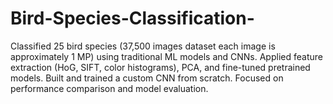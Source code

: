 # Bird-Species-Classification-
Classified 25 bird species (37,500 images dataset each image is approximately 1 MP) using traditional ML models and CNNs. Applied feature extraction (HoG, SIFT, color histograms), PCA, and fine-tuned pretrained models. Built and trained a custom CNN from scratch. Focused on performance comparison and model evaluation.
